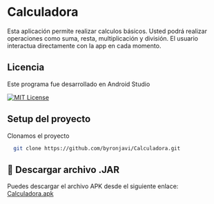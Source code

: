 # Calculadora

Esta aplicación permite realizar calculos básicos.
Usted podrá realizar operaciones como suma, resta, multiplicación y división.
El usuario interactua directamente con la app en cada momento.




## Licencia

Este programa fue desarrollado en Android Studio

[![MIT License](https://img.shields.io/badge/License-MIT-green.svg)](https://choosealicense.com/licenses/mit/)




## Setup del proyecto

Clonamos el proyecto

```bash
  git clone https://github.com/byronjavi/Calculadora.git
```


## 📲 Descargar archivo .JAR

Puedes descargar el archivo APK desde el siguiente enlace:  
[Calculadora.apk](https://drive.google.com/file/d/1_c9afVCDNKiCJrNoNE-Nl5sDPKkRid4d/view?usp=sharing)
```


